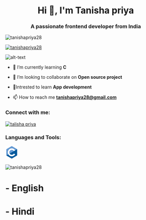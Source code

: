 
<h1 align="center">Hi 👋, I'm Tanisha priya</h1>
<h3 align="center">A passionate frontend developer from India</h3>

<p align="left"> <img src="https://komarev.com/ghpvc/?username=tanishapriya28&label=Profile%20views&color=0e75b6&style=flat" alt="tanishapriya28" /> </p>

<p align="left"> <a href="https://github.com/ryo-ma/github-profile-trophy"><img src="https://github-profile-trophy.vercel.app/?username=tanishapriya28" alt="tanishapriya28" /></a> </p>

![alt-text](https://tenor.com/view/coding-typing-pc-laptop-power-gif-21599707)






- 🌱 I’m currently learning **C**

- 👯 I’m looking to collaborate on **Open source project**

- 💬Intrested to learn **App development**

- 📫 How to reach me **tanishapriya28@gmail.com**

<h3 align="left">Connect with me:</h3>
<p align="left">
<a href="https://linkedin.com/in/talisha priya" target="blank"><img align="center" src="https://raw.githubusercontent.com/rahuldkjain/github-profile-readme-generator/master/src/images/icons/Social/linked-in-alt.svg" alt="talisha priya" height="30" width="40" /></a>
</p>

<h3 align="left">Languages and Tools:</h3>
<p align="left"> <a href="https://www.cprogramming.com/" target="_blank"> <img src="https://raw.githubusercontent.com/devicons/devicon/master/icons/c/c-original.svg" alt="c" width="40" height="40"/> </a> </p>

<p><img align="center" src="https://github-readme-stats.vercel.app/api/top-langs?username=tanishapriya28&show_icons=true&locale=en&layout=compact" alt="tanishapriya28" /></p>

# - English

# - Hindi




